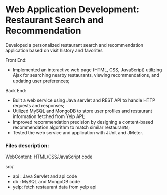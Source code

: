 # Web Application Development: Restaurant Search and Recommendation

Developed a personalized restaurant search and recommendation application based on visit history and favorites
	
Front End:
-	Implemented an interactive web page (HTML, CSS, JavaScript) utilizing Ajax for searching nearby restaurants, viewing recommendations, and updating user preferences;
	
Back End:
-	Built a web service using Java servlet and REST API to handle HTTP requests and responses;
-	Utilized MySQL and MongoDB to store user profiles and restaurant information fetched from Yelp API;
-	Improved recommendation precision by designing a content-based recommendation algorithm to match similar restaurants;
-	Tested the web service and application with JUnit and JMeter.

### Files description: 	

WebContent: HTML/CSS/JavaScript code
	
src/
-	api	: Java Servlet and api code
-	db 	: MySQL and MongoDB code
-	yelp: fetch restaurant data from yelp api